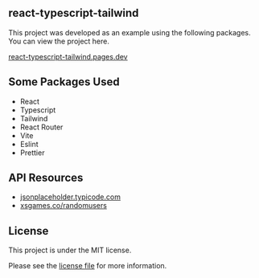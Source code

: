 ## react-typescript-tailwind

This project was developed as an example using the following packages. You can view the project here.

[react-typescript-tailwind.pages.dev](https://react-typescript-tailwind.pages.dev)

## Some Packages Used

- React
- Typescript
- Tailwind
- React Router
- Vite
- Eslint
- Prettier

## API Resources

- [jsonplaceholder.typicode.com](https://jsonplaceholder.typicode.com)
- [xsgames.co/randomusers](https://xsgames.co/randomusers)

## License

This project is under the MIT license.

Please see the [license file](LICENSE) for more information.
